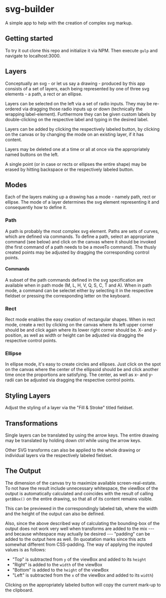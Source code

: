 # svg-builder

A simple app to help with the creation of complex svg markup.

## Getting started

To try it out clone this repo and initialize it via NPM. Then execute `gulp` and navigate to localhost:3000.

## Layers

Conceptually an svg - or let us say a drawing - produced by this app consists of a set of layers, each being represented by one of three svg elements - a path, a rect or an ellipse.

Layers can be selected on the left via a set of radio inputs.
They may be re-ordered via dragging those radio inputs up or down (technically the wrapping label-element).
Furthermore they can be given custom labels by double-clicking on the respective label and typing in the desired label.

Layers can be added by clicking the respectively labeled button, by clicking on the canvas or by changing the mode on an existing layer, if it has content.

Layers may be deleted one at a time or all at once via the appropriately named buttons on the left.

A single point (or in case or rects or ellipses the entire shape) may be erased by hitting backspace or the respectively labeled button.

## Modes

Each of the layers making up a drawing has a mode - namely path, rect or ellipse.
The mode of a layer determines the svg element representing it and consequently how to define it.

### Path

A path is probably the most complex svg element.
Paths are sets of curves, which are defined via commands.
To define a path, select an appropriate command (see below) and click on the canvas where it should be invoked (the first command of a path needs to be a moveTo command).
The thusly created points may be adjusted by dragging the corresponding control points.

#### Commands

A subset of the path commands defined in the svg specification are available when in path mode (M, L, H, V, Q, S, C, T and A).
When in path mode, a command can be selectet either by selecting it in the respective fieldset or pressing the corresponding letter on the keyboard.

### Rect

Rect mode enables the easy creation of rectangular shapes.
When in rect mode, create a rect by clicking on the canvas where its left upper corner should be and click again where its lower right corner should be.
X- and y-position, as well as width or height can be adjusted via dragging the respective control points.

### Ellipse

In ellipse mode, it's easy to create circles and ellipses.
Just click on the spot on the canvas where the center of the ellipsoid should be and click another time once the proportions are satisfying.
The center, as well as x- and y-radii can be adjusted via dragging the respective control points.

## Styling Layers

Adjust the styling of a layer via the "Fill & Stroke" titled fieldset.

## Transformations

Single layers can be translated by using the arrow keys.
The entire drawing may be translated by holding down ctrl while using the arrow keys.

Other SVG transforms can also be applied to the whole drawing or individual layers via the respectively labeled fieldset.

## The Output

The dimension of the canvas try to maximize available screen-real-estate.
To not have the result include unnecessary whitespace, the viewBox of the output is automatically calculated and coincides with the result of calling `getBBox()` on the entire drawing, so that all of its content remains visible.

This can be previewed in the correspondingly labeled tab, where the width and the height of the output can also be defined.

Also, since the above described way of calculating the bounding-box of the output does not work very well when transforms are added to the mix --- and because whitespace may actually be desired --- "padding" can be added to the output here as well.
(In quoatation marks since this acts somewhat different from CSS-padding. The way of applying the inputed values is as follows:
- "Top" is subtracted from `y` of the viewBox and added to its `height`
- "Right" is added to the `width` of the viewBox
- "Bottom" is added to the `height` of the viewBox
- "Left" is subtracted from the `x` of the viewBox and added to its `width`)

Clicking on the appropriately labeled button will copy the current mark-up to the clipboard.